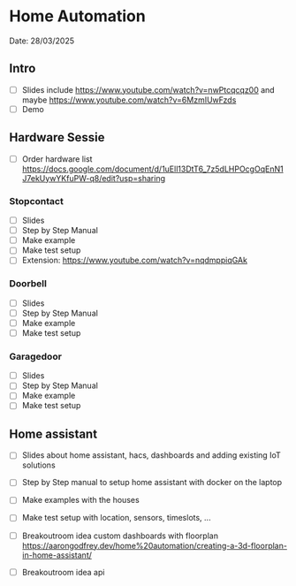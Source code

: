 # Home Automation

Date: 28/03/2025

## Intro
- [ ] Slides include https://www.youtube.com/watch?v=nwPtcqcqz00 and maybe https://www.youtube.com/watch?v=6MzmIUwFzds
- [ ] Demo

## Hardware Sessie 
 - [ ] Order hardware list https://docs.google.com/document/d/1uEll13DtT6_7z5dLHPOcgOqEnN1J7ekUywYKfuPW-q8/edit?usp=sharing

### Stopcontact
- [ ] Slides
- [ ] Step by Step Manual
- [ ] Make example
- [ ] Make test setup
- [ ] Extension: https://www.youtube.com/watch?v=nqdmppiqGAk

### Doorbell
- [ ] Slides
- [ ] Step by Step Manual
- [ ] Make example
- [ ] Make test setup

### Garagedoor
- [ ] Slides
- [ ] Step by Step Manual
- [ ] Make example
- [ ] Make test setup

## Home assistant
- [ ] Slides about home assistant, hacs, dashboards and adding existing IoT solutions
- [ ] Step by Step manual to setup home assistant with docker on the laptop
- [ ] Make examples with the houses 
- [ ] Make test setup with location, sensors, timeslots, ...
- [ ] Breakoutroom idea custom dashboards with floorplan https://aarongodfrey.dev/home%20automation/creating-a-3d-floorplan-in-home-assistant/
- [ ] Breakoutroom idea api


